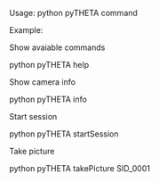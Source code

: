 Usage: python pyTHETA command

Example:

Show avaiable commands

  python pyTHETA help 

Show camera info

 python pyTHETA info

Start session

 python pyTHETA startSession

Take picture

 python pyTHETA takePicture SID_0001
